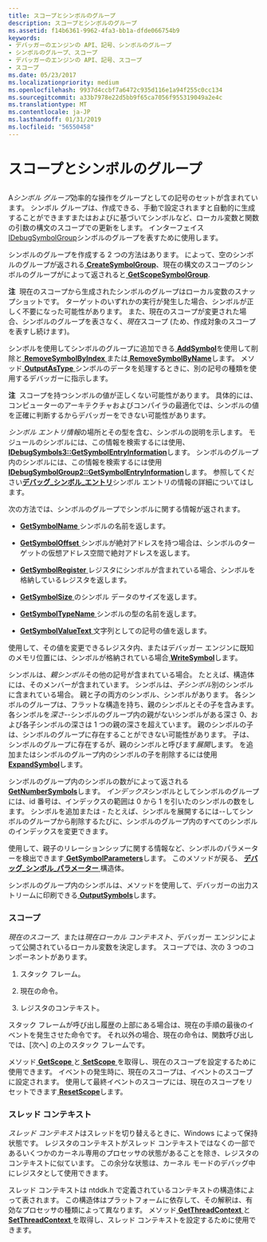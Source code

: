 ```yaml
---
title: スコープとシンボルのグループ
description: スコープとシンボルのグループ
ms.assetid: f14b6361-9962-4fa3-bb1a-dfde066754b9
keywords:
- デバッガーのエンジンの API、記号、シンボルのグループ
- シンボルのグループ、スコープ
- デバッガーのエンジンの API、記号、スコープ
- スコープ
ms.date: 05/23/2017
ms.localizationpriority: medium
ms.openlocfilehash: 9937d4ccbf7a6472c935d116e1a94f255c0cc134
ms.sourcegitcommit: a33b7978e22d5bb9f65ca7056f955319049a2e4c
ms.translationtype: MT
ms.contentlocale: ja-JP
ms.lasthandoff: 01/31/2019
ms.locfileid: "56550458"
---
```

# <a name="scopes-and-symbol-groups"></a>スコープとシンボルのグループ


## <span id="ddk_scopes_and_symbol_groups_dbx"></span><span id="DDK_SCOPES_AND_SYMBOL_GROUPS_DBX"></span>


A*シンボル グループ*効率的な操作をグループとしての記号のセットが含まれています。 シンボル グループは、作成できる、手動で設定されますと自動的に生成することができますまたはおよびに基づいてシンボルなど、ローカル変数と関数の引数の構文のスコープでの更新をします。 インターフェイス[IDebugSymbolGroup](https://msdn.microsoft.com/library/windows/hardware/ff550838)シンボルのグループを表すために使用します。

シンボルのグループを作成する 2 つの方法はあります。 によって、空のシンボルのグループが返される[ **CreateSymbolGroup**](https://msdn.microsoft.com/library/windows/hardware/ff540093)、現在の構文のスコープのシンボルのグループがによって返されると[ **GetScopeSymbolGroup**](https://msdn.microsoft.com/library/windows/hardware/ff548280).

**注**  現在のスコープから生成されたシンボルのグループはローカル変数のスナップショットです。 ターゲットのいずれかの実行が発生した場合、シンボルが正しく不要になった可能性があります。 また、現在のスコープが変更された場合、シンボルのグループを表さなく、*現在*スコープ (ため、作成対象のスコープを表すし続けます)。

 

シンボルを使用してシンボルのグループに追加できる[ **AddSymbol**](https://msdn.microsoft.com/library/windows/hardware/ff537925)を使用して削除と[ **RemoveSymbolByIndex** ](https://msdn.microsoft.com/library/windows/hardware/ff554510)または[ **RemoveSymbolByName**](https://msdn.microsoft.com/library/windows/hardware/ff554518)します。 メソッド[ **OutputAsType** ](https://msdn.microsoft.com/library/windows/hardware/ff553191)シンボルのデータを処理するときに、別の記号の種類を使用するデバッガーに指示します。

**注**  スコープを持つシンボルの値が正しくない可能性があります。 具体的には、コンピューターのアーキテクチャおよびコンパイラの最適化では、シンボルの値を正確に判断するからデバッガーをできない可能性があります。

 

*シンボル エントリ情報*の場所とその型を含む、シンボルの説明を示します。 モジュールのシンボルには、この情報を検索するには使用、 [ **IDebugSymbols3::GetSymbolEntryInformation**](https://msdn.microsoft.com/library/windows/hardware/ff548484)します。 シンボルのグループ内のシンボルには、この情報を検索するには使用[ **IDebugSymbolGroup2::GetSymbolEntryInformation**](https://msdn.microsoft.com/library/windows/hardware/ff548487)します。 参照してください[**デバッグ\_シンボル\_エントリ**](https://msdn.microsoft.com/library/windows/hardware/ff541662)シンボル エントリの情報の詳細についてはします。

次の方法では、シンボルのグループでシンボルに関する情報が返されます。

-   [**GetSymbolName** ](https://msdn.microsoft.com/library/windows/hardware/ff549121)シンボルの名前を返します。

-   [**GetSymbolOffset** ](https://msdn.microsoft.com/library/windows/hardware/ff549135)シンボルが絶対アドレスを持つ場合は、シンボルのターゲットの仮想アドレス空間で絶対アドレスを返します。

-   [**GetSymbolRegister** ](https://msdn.microsoft.com/library/windows/hardware/ff549165)レジスタにシンボルが含まれている場合、シンボルを格納しているレジスタを返します。

-   [**GetSymbolSize** ](https://msdn.microsoft.com/library/windows/hardware/ff549169)のシンボル データのサイズを返します。

-   [**GetSymbolTypeName** ](https://msdn.microsoft.com/library/windows/hardware/ff549188)シンボルの型の名前を返します。

-   [**GetSymbolValueText** ](https://msdn.microsoft.com/library/windows/hardware/ff549201)文字列としての記号の値を返します。

使用して、その値を変更できるレジスタ内、またはデバッガー エンジンに既知のメモリ位置には、シンボルが格納されている場合[ **WriteSymbol**](https://msdn.microsoft.com/library/windows/hardware/ff561457)します。

シンボルは、*親シンボル*その他の記号が含まれている場合。 たとえば、構造体には、そのメンバーが含まれています。 シンボルは、*子シンボル*別のシンボルに含まれている場合。 親と子の両方のシンボル、シンボルがあります。 各シンボルのグループは、フラットな構造を持ち、親のシンボルとその子を含みます。 各シンボルを*深さ*--シンボルのグループ内の親がないシンボルがある深さ 0、および各子シンボルの深さは 1 つの親の深さを超えています。 親のシンボルの子は、シンボルのグループに存在することができない可能性があります。 子は、シンボルのグループに存在するが、親のシンボルと呼びます*展開*します。 を追加またはシンボルのグループ内のシンボルの子を削除するには使用[ **ExpandSymbol**](https://msdn.microsoft.com/library/windows/hardware/ff543271)します。

シンボルのグループ内のシンボルの数がによって返される[ **GetNumberSymbols**](https://msdn.microsoft.com/library/windows/hardware/ff547975)します。 *インデックス*シンボルとしてシンボルのグループには、id 番号は、インデックスの範囲は 0 から 1 を引いたのシンボルの数をします。 シンボルを追加または - たとえば、シンボルを展開するには--してシンボルのグループから削除するたびに、シンボルのグループ内のすべてのシンボルのインデックスを変更できます。

使用して、親子のリレーションシップに関する情報など、シンボルのパラメーターを検出できます[ **GetSymbolParameters**](https://msdn.microsoft.com/library/windows/hardware/ff549146)します。 このメソッドが戻る、 [**デバッグ\_シンボル\_パラメーター** ](https://msdn.microsoft.com/library/windows/hardware/ff541673)構造体。

シンボルのグループ内のシンボルは、メソッドを使用して、デバッガーの出力ストリームに印刷できる[ **OutputSymbols**](https://msdn.microsoft.com/library/windows/hardware/ff553264)します。

### <a name="span-idscopesspanspan-idscopesspanscopes"></a><span id="scopes"></span><span id="SCOPES"></span>スコープ

*現在のスコープ*、または*現在ローカル コンテキスト*、デバッガー エンジンによって公開されているローカル変数を決定します。 スコープでは、次の 3 つのコンポーネントがあります。

1.  スタック フレーム。

2.  現在の命令。

3.  レジスタのコンテキスト。

スタック フレームが呼び出し履歴の上部にある場合は、現在の手順の最後のイベントを発生させた命令です。 それ以外の場合、現在の命令は、関数呼び出しでは、[次へ] の上のスタック フレームです。

メソッド[ **GetScope** ](https://msdn.microsoft.com/library/windows/hardware/ff548270)と[ **SetScope** ](https://msdn.microsoft.com/library/windows/hardware/ff556773)を取得し、現在のスコープを設定するために使用できます。 イベントの発生時に、現在のスコープは、イベントのスコープに設定されます。 使用して最終イベントのスコープには、現在のスコープをリセットできます[ **ResetScope**](https://msdn.microsoft.com/library/windows/hardware/ff554577)します。

### <a name="span-idthread-contextspanspan-idthreadcontextspanthread-context"></a><span id="thread-context"></span><span id="THREAD_CONTEXT"></span>スレッド コンテキスト

*スレッド コンテキスト*はスレッドを切り替えるときに、Windows によって保持状態です。 レジスタのコンテキストがスレッド コンテキストではなくの一部であるいくつかのカーネル専用のプロセッサの状態があることを除き、レジスタのコンテキストに似ています。 この余分な状態は、カーネル モードのデバッグ中にレジスタとして使用できます。

スレッド コンテキストは ntddk.h で定義されているコンテキストの構造体によって表されます。 この構造体はプラットフォームに依存して、その解釈は、有効なプロセッサの種類によって異なります。 メソッド[ **GetThreadContext** ](https://msdn.microsoft.com/library/windows/hardware/ff549291)と[ **SetThreadContext** ](https://msdn.microsoft.com/library/windows/hardware/ff556829)を取得し、スレッド コンテキストを設定するために使用できます。

 

 





